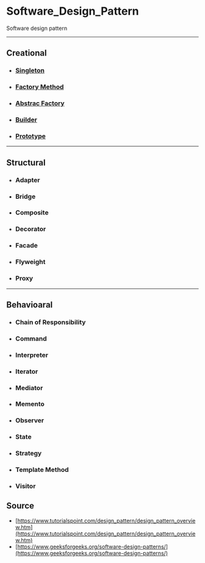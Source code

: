 # Software_Design_Pattern

Software design pattern

---

## Creational

- ### <a href="Singleton/">Singleton</a>

- ### <a href="Factory/">Factory Method</a>

- ### <a href="Abstrac/">Abstrac Factory</a>

- ### <a href="Builder/">Builder</a>

- ### <a href="Prototype/">Prototype</a>

---

## Structural

- ### Adapter

- ### Bridge

- ### Composite

- ### Decorator

- ### Facade

- ### Flyweight

- ### Proxy

---

## Behavioaral

- ### Chain of Responsibility

- ### Command

- ### Interpreter

- ### Iterator

- ### Mediator

- ### Memento

- ### Observer

- ### State

- ### Strategy

- ### Template Method

- ### Visitor

## Source

  - [https://www.tutorialspoint.com/design_pattern/design_pattern_overview.htm](https://www.tutorialspoint.com/design_pattern/design_pattern_overview.htm)
  - [https://www.geeksforgeeks.org/software-design-patterns/](https://www.geeksforgeeks.org/software-design-patterns/)
